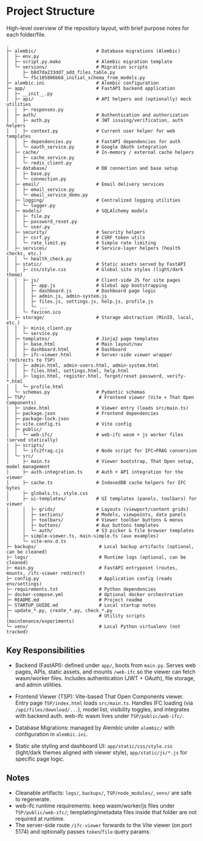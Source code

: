 # Project Structure

High-level overview of the repository layout, with brief purpose notes for each folder/file.

```
.
├─ alembic/                      # Database migrations (Alembic)
│  ├─ env.py
│  ├─ script.py.mako             # Alembic migration template
│  └─ versions/                  # Migration scripts
│     ├─ b8d7da233dd7_add_files_table.py
│     └─ f5c105806b68_initial_schema_from_models.py
├─ alembic.ini                   # Alembic configuration
├─ app/                          # FastAPI backend application
│  ├─ __init__.py
│  ├─ api/                       # API helpers and (optionally) mock utilities
│  │  ├─ responses.py
│  ├─ auth/                      # Authentication and authorization
│  │  ├─ auth.py                 # JWT issuing/verification, auth helpers
│  │  ├─ context.py              # Current user helper for web templates
│  │  ├─ dependencies.py         # FastAPI dependencies for auth
│  │  └─ oauth_service.py        # Google OAuth integration
│  ├─ cache/                     # In-memory / external cache helpers
│  │  ├─ cache_service.py
│  │  └─ redis_client.py
│  ├─ database/                  # DB connection and base setup
│  │  ├─ base.py
│  │  └─ connection.py
│  ├─ email/                     # Email delivery services
│  │  ├─ email_service.py
│  │  └─ email_service_demo.py
│  ├─ logging/                   # Centralized logging utilities
│  │  └─ logger.py
│  ├─ models/                    # SQLAlchemy models
│  │  ├─ file.py
│  │  ├─ password_reset.py
│  │  └─ user.py
│  ├─ security/                  # Security helpers
│  │  ├─ csrf.py                 # CSRF token utils
│  │  └─ rate_limit.py           # Simple rate limiting
│  ├─ services/                  # Service-layer helpers (health checks, etc.)
│  │  └─ health_check.py
│  ├─ static/                    # Static assets served by FastAPI
│  │  ├─ css/style.css           # Global site styles (light/dark theme)
│  │  ├─ js/                     # Client-side JS for site pages
│  │  │  ├─ app.js               # Global app bootstrapping
│  │  │  ├─ dashboard.js         # Dashboard page logic
│  │  │  ├─ admin.js, admin-system.js
│  │  │  ├─ files.js, settings.js, help.js, profile.js
│  │  │  └─ ...
│  │  └─ favicon.ico
│  ├─ storage/                   # Storage abstraction (MinIO, local, etc.)
│  │  ├─ minio_client.py
│  │  └─ service.py
│  ├─ templates/                 # Jinja2 page templates
│  │  ├─ base.html               # Main layout/nav
│  │  ├─ dashboard.html          # Dashboard
│  │  ├─ ifc-viewer.html         # Server-side viewer wrapper (redirects to TSP)
│  │  ├─ admin.html, admin-users.html, admin-system.html
│  │  ├─ files.html, settings.html, help.html
│  │  ├─ login.html, register.html, forgot/reset password, verify-*.html
│  │  └─ profile.html
│  └─ schemas.py                 # Pydantic schemas
├─ TSP/                           # Frontend viewer (Vite + That Open Components)
│  ├─ index.html                 # Viewer entry (loads src/main.ts)
│  ├─ package.json               # Frontend dependencies
│  ├─ package-lock.json
│  ├─ vite.config.ts             # Vite config
│  ├─ public/
│  │  └─ web-ifc/                # web-ifc wasm + js worker files (served statically)
│  ├─ scripts/
│  │  └─ ifc2frag.cjs            # Node script for IFC→FRAG conversion
│  └─ src/
│     ├─ main.ts                 # Viewer bootstrap, That Open setup, model management
│     ├─ auth-integration.ts     # Auth + API integration for the viewer
│     ├─ cache.ts                # IndexedDB cache helpers for IFC bytes
│     ├─ globals.ts, style.css
│     ├─ ui-templates/           # UI templates (panels, toolbars) for viewer
│     │  ├─ grids/               # Layouts (viewport/content grids)
│     │  ├─ sections/            # Models, viewpoints, data panels
│     │  ├─ toolbars/            # Viewer toolbar buttons & menus
│     │  ├─ buttons/             # Aux buttons templates
│     │  └─ auth/                # S3 picker & file browser templates
│     ├─ simple-viewer.ts, main-simple.ts (aux examples)
│     └─ vite-env.d.ts
├─ backups/                       # Local backup artifacts (optional, can be cleaned)
├─ logs/                          # Runtime logs (optional, can be cleaned)
├─ main.py                        # FastAPI entrypoint (routes, mounts, /ifc-viewer redirect)
├─ config.py                      # Application config (reads env/settings)
├─ requirements.txt               # Python dependencies
├─ docker-compose.yml             # Optional docker orchestration
├─ README.md                      # Project readme
├─ STARTUP_GUIDE.md               # Local startup notes
├─ update_*.py, create_*.py, check_*.py
│                                 # Utility scripts (maintenance/experiments)
└─ venv/                          # Local Python virtualenv (not tracked)
```

## Key Responsibilities

- Backend (FastAPI): defined under `app/`, boots from `main.py`. Serves web pages, APIs, static assets, and mounts `/web-ifc` so the viewer can fetch wasm/worker files. Includes authentication (JWT + OAuth), file storage, and admin utilities.

- Frontend Viewer (TSP): Vite-based That Open Components viewer. Entry page `TSP/index.html` loads `src/main.ts`. Handles IFC loading (via `/api/files/download/...`), model list, visibility toggles, and integrates with backend auth. web-ifc wasm lives under `TSP/public/web-ifc/`.

- Database Migrations: managed by Alembic under `alembic/` with configuration in `alembic.ini`.

- Static site styling and dashboard UI: `app/static/css/style.css` (light/dark themes aligned with viewer style), `app/static/js/*.js` for specific page logic.

## Notes

- Cleanable artifacts: `logs/`, `backups/`, `TSP/node_modules/`, `venv/` are safe to regenerate.
- web-ifc runtime requirements: keep wasm/worker/js files under `TSP/public/web-ifc/`; templating/metadata files inside that folder are not required at runtime.
- The server-side route `/ifc-viewer` forwards to the Vite viewer (on port 5174) and optionally passes `token`/`file` query params.


